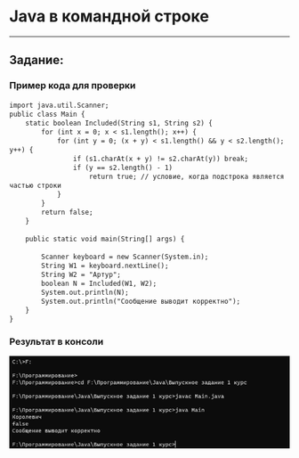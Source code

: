 # Java в командной строке
---
## Задание:
### Пример кода для проверки
```
import java.util.Scanner;
public class Main {
    static boolean Included(String s1, String s2) {
        for (int x = 0; x < s1.length(); x++) {
            for (int y = 0; (x + y) < s1.length() && y < s2.length(); y++) {
                if (s1.charAt(x + y) != s2.charAt(y)) break;
                if (y == s2.length() - 1)
                    return true; // условие, когда подстрока является частью строки
            }
        }
        return false;
    }

    public static void main(String[] args) {

        Scanner keyboard = new Scanner(System.in);
        String W1 = keyboard.nextLine();
        String W2 = "Артур";
        boolean N = Included(W1, W2);
        System.out.println(N);
        System.out.println("Сообщение выводит корректно");
    }
}
```
### Результат в консоли
![Screenshot.png](Screenshot.png)
